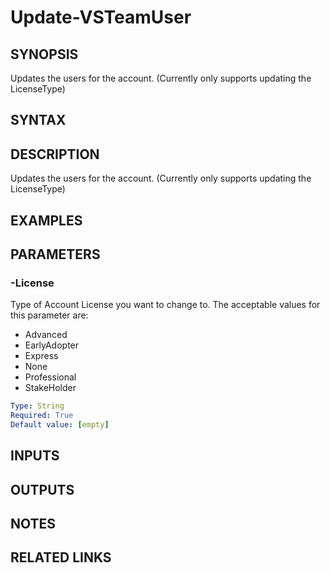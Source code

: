 <!-- #include "./common/header.md" -->

# Update-VSTeamUser

## SYNOPSIS

Updates the users for the account. (Currently only supports updating the LicenseType)

## SYNTAX

## DESCRIPTION

Updates the users for the account. (Currently only supports updating the LicenseType)

## EXAMPLES

## PARAMETERS

### -License

Type of Account License you want to change to. The acceptable values for this parameter are:

- Advanced
- EarlyAdopter
- Express
- None
- Professional
- StakeHolder

```yaml
Type: String
Required: True
Default value: [empty]
```

## INPUTS

## OUTPUTS

## NOTES

## RELATED LINKS
